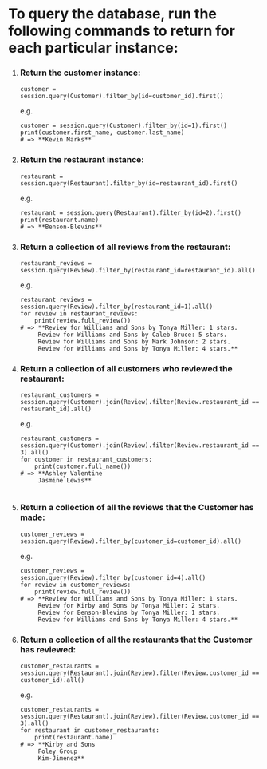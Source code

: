 
# To query the database, run the following commands to return for each particular instance: 

1. ### Return the customer instance:
    ```
    customer = session.query(Customer).filter_by(id=customer_id).first()
    ```
    e.g.
    ```
    customer = session.query(Customer).filter_by(id=1).first()
    print(customer.first_name, customer.last_name)
    # => **Kevin Marks**
    ```

2. ### Return the restaurant instance:
    ```
    restaurant = session.query(Restaurant).filter_by(id=restaurant_id).first()
    ```
    e.g.
    ```
    restaurant = session.query(Restaurant).filter_by(id=2).first()
    print(restaurant.name)
    # => **Benson-Blevins**
    ```

3. ### Return a collection of all reviews from the restaurant:
    ```
    restaurant_reviews = session.query(Review).filter_by(restaurant_id=restaurant_id).all()
    ```
    e.g. 
    ```
    restaurant_reviews = session.query(Review).filter_by(restaurant_id=1).all()
    for review in restaurant_reviews:
        print(review.full_review())
    # => **Review for Williams and Sons by Tonya Miller: 1 stars.
         Review for Williams and Sons by Caleb Bruce: 5 stars.
         Review for Williams and Sons by Mark Johnson: 2 stars.
         Review for Williams and Sons by Tonya Miller: 4 stars.**
    ```


4. ### Return a collection of all customers who reviewed the restaurant:
    ```
    restaurant_customers = session.query(Customer).join(Review).filter(Review.restaurant_id == restaurant_id).all()
    ```
    e.g. 
    ```
    restaurant_customers = session.query(Customer).join(Review).filter(Review.restaurant_id == 3).all()
    for customer in restaurant_customers:
        print(customer.full_name())
    # => **Ashley Valentine
         Jasmine Lewis**
    

5. ### Return a collection of all the reviews that the Customer has made:
    ```
    customer_reviews = session.query(Review).filter_by(customer_id=customer_id).all()
    ```
    e.g. 
    ```
    customer_reviews = session.query(Review).filter_by(customer_id=4).all()
    for review in customer_reviews:
        print(review.full_review())
    # => **Review for Williams and Sons by Tonya Miller: 1 stars.
         Review for Kirby and Sons by Tonya Miller: 2 stars.
         Review for Benson-Blevins by Tonya Miller: 1 stars.
         Review for Williams and Sons by Tonya Miller: 4 stars.**
    ```

6. ### Return a collection of all the restaurants that the Customer has reviewed:
    ```
    customer_restaurants = session.query(Restaurant).join(Review).filter(Review.customer_id == customer_id).all()
    ```
    e.g.
    ```
    customer_restaurants = session.query(Restaurant).join(Review).filter(Review.customer_id == 3).all()
    for restaurant in customer_restaurants:
        print(restaurant.name)
    # => **Kirby and Sons
         Foley Group
         Kim-Jimenez**
    ```
